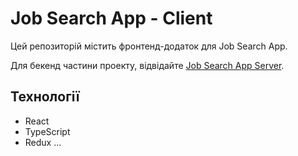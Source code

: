 # Job Search App - Client
Цей репозиторій містить фронтенд-додаток для Job Search App.

Для бекенд частини проекту, відвідайте [Job Search App Server](https://github.com/Dmstry/job-search-app-server).

## Технології
- React
- TypeScript
- Redux
...
